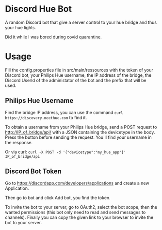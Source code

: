 # Discord Hue Bot

A random Discord bot that give a server control to your hue bridge and thus your hue lights.

Did it while I was bored during covid quarantine.

# Usage

Fill the config.properties file in src/main/ressources with the token of your Discord bot, your Philips Hue username, the IP address of the bridge, the Discord UserId of the administator of the bot and the prefix that will be used.

## Philips Hue Username

Find the bridge IP address, you can use the command `curl https://discovery.meethue.com` to find it.

To obtain a username from your Philips Hue bridge, send a POST request to <http://IP_of_bridge/api/> with a JSON containing the devicetype in the body. Press the button before sending the request. You'll find your username in the response.

Or via curl: `curl -X POST -d '{"devicetype":"my_hue_app"}' IP_of_bridge/api`

## Discord Bot Token

Go to <https://discordapp.com/developers/applications> and create a new Application.

Then go to bot and click Add bot, you find the token. 

To invite the bot to your server, go to OAuth2, select the bot scope, then the wanted permissions (this bot only need to read and send messages to channels). Finally you can copy the given link to your browser to invite the bot to your server.